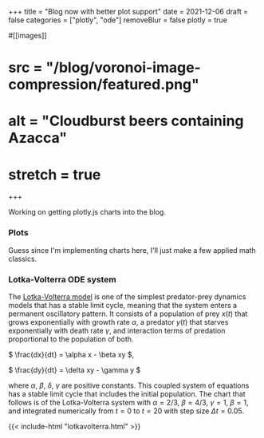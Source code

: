 +++
title = "Blog now with better plot support"
date = 2021-12-06
draft = false
categories = ["plotly", "ode"]
removeBlur = false
plotly = true

#[[images]]
# src = "/blog/voronoi-image-compression/featured.png"
# alt = "Cloudburst beers containing Azacca"
# stretch = true
+++

Working on getting plotly.js charts into the blog.

<!--more-->

### Plots

Guess since I'm implementing charts here, I'll just make a few applied math classics.

### Lotka-Volterra ODE system

The [Lotka-Volterra model](https://en.wikipedia.org/wiki/Lotka%E2%80%93Volterra_equations) is one of the simplest predator-prey dynamics models that has a stable limit cycle, meaning that the system enters a permanent oscillatory pattern.  It consists of a population of prey $x(t)$ that grows exponentially with growth rate $\alpha$, a predator $y(t)$ that starves exponentially with death rate $\gamma$, and interaction terms of predation proportional to the population of both.

$ \frac{dx}{dt} = \alpha x - \beta xy $,

$ \frac{dy}{dt} = \delta xy - \gamma y $

where $\alpha$, $\beta$, $\delta$, $\gamma$ are positive constants.  This coupled system of equations has a stable limit cycle that includes the initial population.  The chart that follows is of the Lotka-Volterra system with $\alpha = 2/3$, $\beta=4/3$, $\gamma=1$, $\beta=1$, and integrated numerically from $t=0$ to $t=20$ with step size $\Delta t=0.05$.


{{< include-html "lotkavolterra.html" >}}
